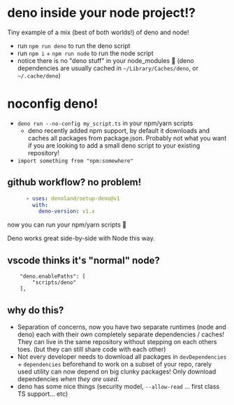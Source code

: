 # deno inside your node project!?
Tiny example of a mix (best of both worlds!) of deno and node!

- run `npm run deno` to run the deno script
- run `npm i` + `npm run node` to run the node script
- notice there is no "deno stuff" in your node_modules :tada: (deno dependencies are usually cached in `~/Library/Caches/deno`, or `~/.cache/deno`)

# noconfig deno!
- `deno run --no-config my_script.ts` in your npm/yarn scripts
	- deno recently added npm support, by default it downloads and caches all packages from package.json. Probably not what you want if you are looking to add a small deno script to your existing repository!
- `import something from "npm:somewhere"`

## github workflow? no problem!
```yaml
      - uses: denoland/setup-deno@v1
        with:
          deno-version: v1.x
```
now you can run your npm/yarn scripts 🎉 

Deno works great side-by-side with Node this way.

## vscode thinks it's "normal" node?
```
    "deno.enablePaths": [
        "scripts/deno"
    ],
```

## why do this?
- Separation of concerns, now you have two separate runtimes (node and deno) each with their own completely separate dependencies / caches! They can live in the same repository without stepping on each others toes. (but they can still share code with each other)
- Not every developer needs to download all packages in `devDependencies` + `dependencies` beforehand to work on a subset of your repo, rarely used utility can now depend on big clunky packages! Only download dependencies _when they are used_.
- deno has some nice things (security model, `--allow-read` ... first class TS support... etc)